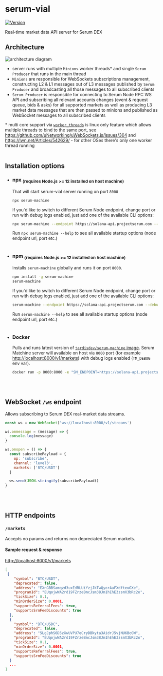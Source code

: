 # serum-vial

[![Version](https://img.shields.io/npm/v/serum-vial.svg)](https://www.npmjs.org/package/serum-vial)

Real-time market data API server for Serum DEX
<br/>

## Architecture

![architecture diagram](https://user-images.githubusercontent.com/51779538/92960443-ed6a4a00-f46d-11ea-9da8-2d4546db8a7d.png)

- server runs with multiple `Minions` worker threads\* and single `Serum Producer` that runs in the main thread
- `Minions` are responsible for WebSockets subscriptions management, constructing L2 & L1 messages out of L3 messages published by `Serum Producer` and broadcasting all those messages to all subscribed clients
- `Serum Producer` is responsible for connecting to Serum Node RPC WS API and subscribing all relevant accounts changes (event & request queue, bids & asks) for all supported markets as well as producing L3 market data messages that are then passed to minions and published as WebSocket messages to all subscribed clients

\* multi core support via [`worker_threads`](https://nodejs.org/api/worker_threads.html) is linux only feature which allows multiple threads to bind to the same port, see https://github.com/uNetworking/uWebSockets.js/issues/304 and https://lwn.net/Articles/542629/ - for other OSes there's only one worker thread running
<br/>
<br/>

## Installation options

- ### npx <sub>(requires Node.js >= 12 installed on host machine)</sub>

  That will start serum-vial server running on port `8000`

  ```sh
  npx serum-machine
  ```

  If you'd like to switch to different Serum Node endpoint, change port or run with debug logs enabled, just add one of the available CLI options:

  ```sh
  npx serum-machine --endpoint https://solana-api.projectserum.com --debug --port 8080
  ```

  Run `npx serum-machine --help` to see all available startup options (node endpoint url, port etc.)
  <br/>
  <br/>

- ### npm <sub>(requires Node.js >= 12 installed on host machine)</sub>

  Installs `serum-machine` globally and runs it on port `8000`.

  ```sh
  npm install -g serum-machine
  serum-machine
  ```

  If you'd like to switch to different Serum Node endpoint, change port or run with debug logs enabled, just add one of the available CLI options:

  ```sh
  serum-machine --endpoint https://solana-api.projectserum.com --debug --port 8080
  ```

  Run `serum-machine --help` to see all available startup options (node endpoint url, port etc.)
  <br/>
  <br/>

- ### Docker
  Pulls and runs latest version of [`tardisdev/serum-machine` image](https://hub.docker.com/r/tardisdev/serum-machine). Serum Matchine server will available on host via `8000` port (for example [http://localhost:8000/v1/markets](http://localhost:8000/v1/markets)) with debug logs enabled (`TM_DEBUG` env var).
  ```sh
  docker run -p 8000:8000 -e "SM_ENDPOINT=https://solana-api.projectserum.com" -e "SM_DEBUG=true" -d tardisdev/serum-machine:latest
  ```
  <br/>
  <br/>

## WebSocket `/ws` endpoint

Allows subscribing to Serum DEX real-market data streams.

```js
const ws = new WebSocket('ws://localhost:8000/v1/streams')

ws.onmessage = (message) => {
  console.log(message)
}

ws.onopen = () => {
  const subscribePayload = {
    op: 'subscribe',
    channel: 'level3',
    markets: ['BTC/USDT']
  }

  ws.send(JSON.stringify(subscribePayload))
}
```

<br/>
<br/>

## HTTP endpoints

### `/markets`

Accepts no params and returns non depreciated Serum markets.

#### Sample request & response

[http://localhost:8000/v1/markets](http://localhost:8000/v1/markets)

```json
[
 {
    "symbol": "BTC/USDT",
    "deprecated": false,
    "address": "EXnGBBSamqzd3uxEdRLUiYzjJkTwQyorAaFXdfteuGXe",
    "programId": "EUqojwWA2rd19FZrzeBncJsm38Jm1hEhE3zsmX3bRc2o",
    "tickSize": 0.1,
    "minOrderSize": 0.0001,
    "supportsReferralFees": true,
    "supportsSrmFeeDiscounts": true
  },
  {
    "symbol": "BTC/USDC",
    "deprecated": false,
    "address": "5LgJphS6D5zXwUVPU7eCryDBkyta3AidrJ5vjNU6BcGW",
    "programId": "EUqojwWA2rd19FZrzeBncJsm38Jm1hEhE3zsmX3bRc2o",
    "tickSize": 0.1,
    "minOrderSize": 0.0001,
    "supportsReferralFees": true,
    "supportsSrmFeeDiscounts": true
  }
  ...
]
```

